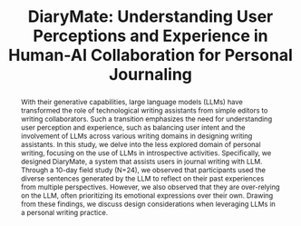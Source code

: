 ---
layout: publication
title: "DiaryMate: Understanding User Perceptions and Experience in Human-AI Collaboration for Personal Journaling"
year: 2024
month: 1
authors:
  - Taewan Kim
  - Donghoon Shin
  - Young-Ho Kim
  - Hwajung Hong
venue: CHI 2024
note: to appear
venue_full: "CHI 2024"
abstract: "With their generative capabilities, large language models (LLMs) have transformed the role of technological writing assistants from simple editors to writing collaborators. Such a transition emphasizes the need for understanding user perception and experience, such as balancing user intent and the involvement of LLMs across various writing domains in designing writing assistants. In this study, we delve into the less explored domain of personal writing, focusing on the use of LLMs in introspective activities. Specifically, we designed DiaryMate, a system that assists users in journal writing with LLM. Through a 10-day field study (N=24), we observed that participants used the diverse sentences generated by the LLM to reflect on their past experiences from multiple perspectives. However, we also observed that they are over-relying on the LLM, often prioritizing its emotional expressions over their own. Drawing from these findings, we discuss design considerations when leveraging LLMs in a personal writing practice."
category:
  - "AI / NLP"
featured: true
pdf: false
---